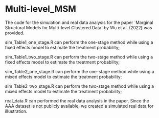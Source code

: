 # Multi-level_MSM

The code for the simulation and real data analysis for the paper `Marginal Structural Models for Multi-level Clustered Data' by Wu et al. (2022) was provided.

sim_Table1_one_stage.R can perform the one-stage method while using a fixed effects model to estimate the treatment probability;

sim_Table1_two_stage.R can perform the two-stage method while using a fixed effects model to estimate the treatment probability;

sim_Table2_one_stage.R can perform the one-stage method while using a mixed effects model to estimate the treatment probability;

sim_Table2_two_stage.R can perform the two-stage method while using a mixed effects model to estimate the treatment probability;

real_data.R can performed the real data analysis in the paper. Since the AAA dataset is not publicly available, we created a simulated real data for illustration.

